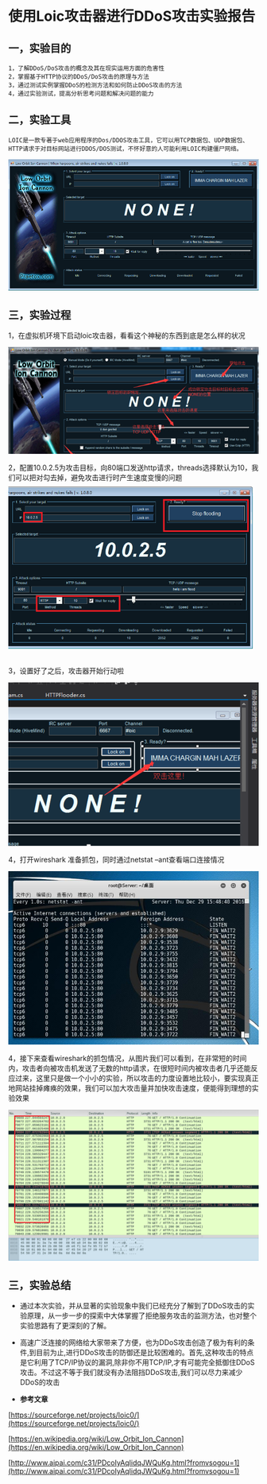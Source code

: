 # 使用Loic攻击器进行DDoS攻击实验报告 #
## 一，实验目的

    1，了解DDoS/DoS攻击的概念及其在现实运用方面的危害性
    2，掌握基于HTTP协议的DDoS/DoS攻击的原理与方法
    3，通过测试实例掌握DDoS的检测方法和如何防止DDoS攻击的方法
    4，通过实验测试，提高分析思考问题和解决问题的能力

## 二，实验工具

    LOIC是一款专著于web应用程序的Dos/DDOS攻击工具，它可以用TCP数据包、UDP数据包、HTTP请求于对目标网站进行DDOS/DOS测试，不怀好意的人可能利用LOIC构建僵尸网络。 
 
![](loic.png)

## 三，实验过程

1，在虚拟机环境下启动loic攻击器，看看这个神秘的东西到底是怎么样的状况

![](loic1.png)

2，配置10.0.2.5为攻击目标，向80端口发送http请求，threads选择默认为10，我们可以把对勾去掉，避免攻击进行时产生速度变慢的问题
![](44.png)

3，设置好了之后，攻击器开始行动啦

![](start.png)

4，打开wireshark 准备抓包，同时通过netstat –ant查看端口连接情况

![](net.jpg)

4，接下来查看wireshark的抓包情况，从图片我们可以看到，在非常短的时间内，攻击者向被攻击机发送了无数的http请求，在很短时间内被攻击者几乎还能反应过来，这里只是做一个小小的实验，所以攻击的力度设置地比较小，要实现真正地网站挂掉瘫痪的效果，我们可以加大攻击量并加快攻击速度，便能得到理想的实验效果

![](wire.png)




## 三，实验总结

* 通过本次实验，并从显著的实验现象中我们已经充分了解到了DDoS攻击的实验原理，从一步一步的探索中大体掌握了拒绝服务攻击的监测方法，也对整个实验思路有了更深刻的了解。
* 高速广泛连接的网络给大家带来了方便，也为DDoS攻击创造了极为有利的条件,到目前为止,进行DDoS攻击的防御还是比较困难的。首先,这种攻击的特点是它利用了TCP/IP协议的漏洞,除非你不用TCP/IP,才有可能完全抵御住DDoS攻击。不过这不等于我们就没有办法阻挡DDoS攻击,我们可以尽力来减少DDoS的攻击

* **参考文章**

[https://sourceforge.net/projects/loic0/](https://sourceforge.net/projects/loic0/)

[https://en.wikipedia.org/wiki/Low_Orbit_Ion_Cannon](https://en.wikipedia.org/wiki/Low_Orbit_Ion_Cannon)

[http://www.aipai.com/c31/PDcoIyAqIidqJWQuKg.html?fromvsogou=1](http://www.aipai.com/c31/PDcoIyAqIidqJWQuKg.html?fromvsogou=1)
